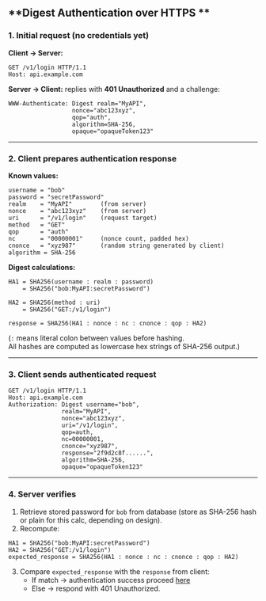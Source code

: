 ## **Digest Authentication over HTTPS **

### **1. Initial request (no credentials yet)**
**Client → Server:**
```http
GET /v1/login HTTP/1.1
Host: api.example.com
```

**Server → Client:** replies with **401 Unauthorized** and a challenge:
```http
WWW-Authenticate: Digest realm="MyAPI",
                  nonce="abc123xyz",
                  qop="auth",
                  algorithm=SHA-256,
                  opaque="opaqueToken123"
```

***

### **2. Client prepares authentication response**

**Known values:**
```text
username = "bob"
password = "secretPassword"
realm    = "MyAPI"        (from server)
nonce    = "abc123xyz"    (from server)
uri      = "/v1/login"    (request target)
method   = "GET"
qop      = "auth"
nc       = "00000001"     (nonce count, padded hex)
cnonce   = "xyz987"       (random string generated by client)
algorithm = SHA-256
```

**Digest calculations:**
```
HA1 = SHA256(username : realm : password)
    = SHA256("bob:MyAPI:secretPassword")

HA2 = SHA256(method : uri)
    = SHA256("GET:/v1/login")

response = SHA256(HA1 : nonce : nc : cnonce : qop : HA2)
```

(`:` means literal colon between values before hashing.  
All hashes are computed as lowercase hex strings of SHA-256 output.)

***

### **3. Client sends authenticated request**
```http
GET /v1/login HTTP/1.1
Host: api.example.com
Authorization: Digest username="bob",
               realm="MyAPI",
               nonce="abc123xyz",
               uri="/v1/login",
               qop=auth,
               nc=00000001,
               cnonce="xyz987",
               response="2f9d2c8f......",
               algorithm=SHA-256,
               opaque="opaqueToken123"
```

***

### **4. Server verifies**
1. Retrieve stored password for `bob` from database (store as SHA-256 hash or plain for this calc, depending on design).  
2. Recompute:
```
HA1 = SHA256("bob:MyAPI:secretPassword")
HA2 = SHA256("GET:/v1/login")
expected_response = SHA256(HA1 : nonce : nc : cnonce : qop : HA2)
```
3. Compare `expected_response` with the `response` from client:
   - If match → authentication success proceed [here](session-jwt.md)
   - Else → respond with 401 Unauthorized.

